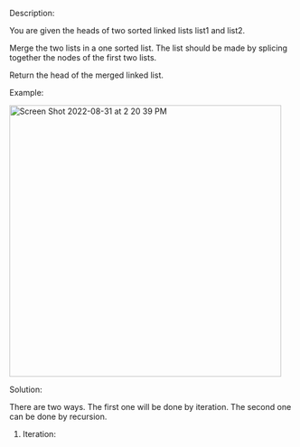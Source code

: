 Description:

You are given the heads of two sorted linked lists list1 and list2.

Merge the two lists in a one sorted list. The list should be made by splicing together the nodes of the first two lists.

Return the head of the merged linked list.

Example:

<img width="481" alt="Screen Shot 2022-08-31 at 2 20 39 PM" src="https://user-images.githubusercontent.com/97696773/187607763-9b7eca52-ea94-45c0-91fb-e6c34f1dd136.png">

Solution:

There are two ways. The first one will be done by iteration. The second one can be done by recursion. 

1. Iteration:

